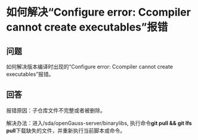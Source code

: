 # 如何解决“Configure error: Ccompiler cannot create executables”报错<a name="ZH-CN_TOPIC_0241496984"></a>

## 问题<a name="section8138144317480"></a>

如何解决版本编译时出现的“Configure error: Ccompiler cannot create executables”报错。

## 回答<a name="section09254965110"></a>

报错原因：子仓库文件不完整或者被删除。

解决办法：进入/sda/openGauss-server/binarylibs, 执行命令**git pull && git lfs pull**下载缺失的文件，并重新执行当前脚本或命令。

